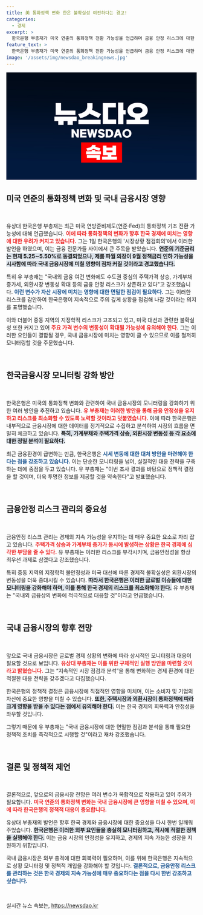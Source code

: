 ```yaml
---
title: 美 통화정책 변화 한은 불확실성 여전하다는 경고!
categories:
  - 경제
excerpt: >
  한국은행 부총재가 미국 연준의 통화정책 전환 가능성을 언급하며 금융 안정 리스크에 대한 면밀한 점검을 약속했다. 중동 긴장과 대선 불확실성으로 시장 변동성이 커지는 가운데, 향후 금융 트렌드에 귀추가 주목된다!
feature_text: >
  한국은행 부총재가 미국 연준의 통화정책 전환 가능성을 언급하며 금융 안정 리스크에 대한 면밀한 점검을 약속했다. 중동 긴장과 대선 불확실성으로 시장 변동성이 커지는 가운데, 향후 금융 트렌드에 귀추가 주목된다!
image: '/assets/img/newsdao_breakingnews.jpg'
---
```


<p><img src="/assets/img/newsdao_breakingnews.jpg" alt="flaretime 속보" /></p>

<h2 data-ke-size="size26">미국 연준의 통화정책 변화 및 국내 금융시장 영향</h2>

<p data-ke-size="size16">&nbsp;</p>

<p>유상대 한국은행 부총재는 최근 미국 연방준비제도(연준·Fed)의 통화정책 기조 전환 가능성에 대해 언급했습니다. <b><span style="color: #ee2323;">이에 따라 통화정책의 변화가 향후 한국 경제에 미치는 영향에 대한 우려가 커지고 있습니다.</span></b> 그는 1일 한국은행의 '시장상황 점검회의'에서 이러한 발언을 하였으며, 이는 금융 전문가들 사이에서 큰 주목을 받았습니다. <b><span style="background-color: #21538527;">연준의 기준금리는 현재 5.25∼5.50%로 동결되었으나, 제롬 파월 의장이 9월 정책금리 인하 가능성을 시사함에 따라 국내 금융시장에 미칠 영향이 점차 커질 것이라고 경고했습니다.</span></b></p>

<p>특히 유 부총재는 "국내외 금융 여건 변화에도 수도권 중심의 주택가격 상승, 가계부채 증가세, 외환시장 변동성 확대 등의 금융 안정 리스크가 상존하고 있다"고 강조했습니다. <b><span style="color: #1a5490;">이런 변수가 자산 시장에 미치는 영향에 대한 면밀한 점검이 필요하다.</span></b> 그는 이러한 리스크를 감안하여 한국은행이 지속적으로 주의 깊게 상황을 점검해 나갈 것이라는 의지를 표명했습니다. </p>

<p>이와 더불어 중동 지역의 지정학적 리스크가 고조되고 있고, 미국 대선과 관련한 불확실성 또한 커지고 있어 <b><span style="color: #ee2323;">주요 가격 변수의 변동성이 확대될 가능성에 유의해야 한다.</span></b> 그는 이러한 요인들이 결합될 경우, 국내 금융시장에 미치는 영향이 클 수 있으므로 이를 철저히 모니터링할 것을 주문했습니다.</p>

<p data-ke-size="size16">&nbsp;</p>

<h2 data-ke-size="size26">한국금융시장 모니터링 강화 방안</h2>

<p data-ke-size="size16">&nbsp;</p>

<p>한국은행은 미국의 통화정책 변화와 관련하여 국내 금융시장의 모니터링을 강화하기 위한 여러 방안을 추진하고 있습니다. <b><span style="color: #ee2323;">유 부총재는 이러한 방안을 통해 금융 안정성을 유지하고 리스크를 최소화할 수 있도록 노력할 것이라고 덧붙였습니다.</span></b> 이에 따라 한국은행은 내부적으로 금융시장에 대한 데이터를 정기적으로 수집하고 분석하여 시장의 흐름을 면밀히 체크하고 있습니다. <b><span style="background-color: #21538527;">특히, 가계부채와 주택가격 상승, 외환시장 변동성 등 각 요소에 대한 정밀 분석이 필요하다.</span></b></p>

<p>최근 금융환경이 급변하는 만큼, 한국은행은 <b><span style="color: #1a5490;">시세 변동에 대한 대처 방안을 마련해야 한다는 점을 강조하고 있습니다.</span></b> 이는 단순한 모니터링을 넘어, 실질적인 대응 전략을 구축하는 데에 중점을 두고 있습니다. 유 부총재는 "이번 조사 결과를 바탕으로 정책적 결정을 할 것이며, 더욱 투명한 정보를 제공할 것을 약속한다"고 발표했습니다. </p>

<p data-ke-size="size16">&nbsp;</p>

<h2 data-ke-size="size26">금융안정 리스크 관리의 중요성</h2>

<p data-ke-size="size16">&nbsp;</p>

<p>금융안정 리스크 관리는 경제의 지속 가능성을 유지하는 데 매우 중요한 요소로 자리 잡고 있습니다. <b><span style="color: #ee2323;">주택가격 상승과 가계부채 증가가 동시에 발생하는 상황은 한국 경제에 심각한 부담을 줄 수 있다.</span></b> 유 부총재는 이러한 리스크를 부각시키며, 금융안정성을 항상 최우선 과제로 삼겠다고 강조했습니다. </p>

<p>특히 중동 지역의 지정학적 불안정성과 미국 대선에 따른 경제적 불확실성은 외환시장의 변동성을 더욱 증대시킬 수 있습니다. <b><span style="background-color: #21538527;">따라서 한국은행은 이러한 글로벌 이슈들에 대한 모니터링을 강화해야 하며, 이를 통해 한국 경제의 리스크를 최소화해야 한다.</span></b> 유 부총재는 "국내외 금융상의 변화에 적극적으로 대응할 것"이라고 언급했습니다.</p>

<p data-ke-size="size16">&nbsp;</p>

<h2 data-ke-size="size26">국내 금융시장의 향후 전망</h2>

<p data-ke-size="size16">&nbsp;</p>

<p>앞으로 국내 금융시장은 글로벌 경제 상황의 변화에 따라 상시적인 모니터링과 대응이 필요할 것으로 보입니다. <b><span style="color: #ee2323;">유상대 부총재는 이를 위한 구체적인 실행 방안을 마련할 것이라고 밝혔습니다.</span></b> 그는 “지속적인 시장 점검과 분석”을 통해 변화하는 경제 환경에 대한 적절한 대응 전략을 갖추겠다고 다짐했습니다. </p>

<p>한국은행의 정책적 결정은 금융시장에 직접적인 영향을 미치며, 이는 소비자 및 기업의 자산에 중요한 영향을 미칠 수 있습니다. <b><span style="background-color: #21538527;">또한, 주택시장과 외환시장이 통화정책에 따라 크게 영향을 받을 수 있다는 점에서 유의해야 한다.</span></b> 이는 한국 경제의 회복력과 안정성을 좌우할 것입니다. </p>

<p>그렇기 때문에 유 부총재는 "국내 금융시장에 대한 면밀한 점검과 분석을 통해 필요한 정책적 조치를 즉각적으로 시행할 것"이라고 재차 강조했습니다. </p>

<p data-ke-size="size16">&nbsp;</p>

<h2 data-ke-size="size26">결론 및 정책적 제언</h2>

<p data-ke-size="size16">&nbsp;</p>

<p>결론적으로, 앞으로의 금융시장 전망은 여러 변수가 복합적으로 작용하고 있어 주의가 필요합니다. <b><span style="color: #ee2323;">미국 연준의 통화정책 변화는 국내 금융시장에 큰 영향을 미칠 수 있으며, 이에 따라 한국은행의 정책적 대응이 중요합니다.</span></b> </p>

<p>유상대 부총재의 발언은 향후 한국 경제와 금융시장에 대한 중요성을 다시 한번 일깨워 주었습니다. <b><span style="background-color: #21538527;">한국은행은 이러한 외부 요인들을 충실히 모니터링하고, 적시에 적절한 정책을 실행해야 한다.</span></b> 이는 금융 시장의 안정성을 유지하고, 경제의 지속 가능한 성장을 지원하기 위함입니다. </p>

<p>국내 금융시장은 외부 충격에 대한 회복력이 필요하며, 이를 위해 한국은행은 지속적으로 상황 모니터링 및 정책적 개입을 강화해야 할 것입니다. <b><span style="color: #1a5490;">결론적으로, 금융안정 리스크를 관리하는 것은 한국 경제의 지속 가능성에 매우 중요하다는 점을 다시 한번 강조하고 싶습니다.</span></b></p>

<p data-ke-size="size16">&nbsp;</p>
실시간 뉴스 속보는, <a href="https://newsdao.kr" rel="dofollow">https://newsdao.kr</a>


